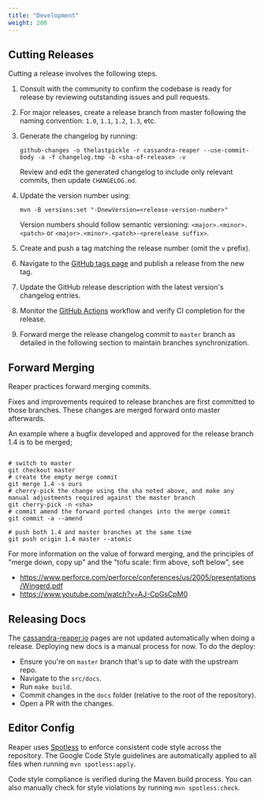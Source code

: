 ```yaml
---
title: "Development"
weight: 200
---
```


## Cutting Releases

Cutting a release involves the following steps.

1. Consult with the community to confirm the codebase is ready for release by reviewing outstanding issues and pull requests.

2. For major releases, create a release branch from master following the naming convention: `1.0`, `1.1`, `1.2`, `1.3`, etc.

3. Generate the changelog by running:
   ```
   github-changes -o thelastpickle -r cassandra-reaper --use-commit-body -a -f changelog.tmp -b <sha-of-release> -v
   ```
   Review and edit the generated changelog to include only relevant commits, then update `CHANGELOG.md`.

4. Update the version number using:
   ```
   mvn -B versions:set "-DnewVersion=<release-version-number>"
   ```
   Version numbers should follow semantic versioning: `<major>.<minor>.<patch>` or `<major>.<minor>.<patch>-<prerelease suffix>`.

5. Create and push a tag matching the release number (omit the `v` prefix).

6. Navigate to the [GitHub tags page](https://github.com/thelastpickle/cassandra-reaper/tags) and publish a release from the new tag.

7. Update the GitHub release description with the latest version's changelog entries.

8. Monitor the [GitHub Actions](https://github.com/thelastpickle/cassandra-reaper/actions) workflow and verify CI completion for the release.

9. Forward merge the release changelog commit to `master` branch as detailed in the following section to maintain branches synchronization.

## Forward Merging

Reaper practices forward merging commits.

Fixes and improvements required to release branches are first committed to those branches. These changes are merged forward onto master afterwards.

An example where a bugfix developed and approved for the release branch 1.4 is to be merged;
```

# switch to master
git checkout master
# create the empty merge commit
git merge 1.4 -s ours
# cherry-pick the change using the sha noted above, and make any manual adjustments required against the master branch
git cherry-pick -n <sha>
# commit amend the forward ported changes into the merge commit
git commit -a --amend

# push both 1.4 and master branches at the same time
git push origin 1.4 master --atomic
```

For more information on the value of forward merging, and the principles of "merge down, copy up" and the "tofu scale: firm above, soft below", see

 - https://www.perforce.com/perforce/conferences/us/2005/presentations/Wingerd.pdf
 - https://www.youtube.com/watch?v=AJ-CpGsCpM0

## Releasing Docs

The [cassandra-reaper.io](http://cassandra-reaper.io/) pages are not updated automatically when doing a release. Deploying new docs is a manual process for now. To do the deploy:

- Ensure you're on `master` branch that's up to date with the upstream repo.
- Navigate to the `src/docs`.
- Run `make build`.
- Commit changes in the `docs` folder (relative to the root of the repository).
- Open a PR with the changes.

## Editor Config

Reaper uses [Spotless](https://github.com/diffplug/spotless/tree/main/plugin-maven) to enforce consistent code style across the repository. The Google Code Style guidelines are automatically applied to all files when running `mvn spotless:apply`.

Code style compliance is verified during the Maven build process. You can also manually check for style violations by running `mvn spotless:check`.